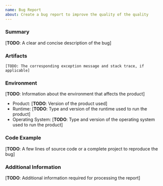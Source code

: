 ```yaml
---
name: Bug Report
about: Create a bug report to improve the quality of the quality
---
```

### Summary

[**TODO**: A clear and concise description of the bug]

### Artifacts

```
[TODO: The corresponding exception message and stack trace, if applicable]
```

### Environment

[**TODO**: Information about the environment that affects the product]

- Product: [**TODO**: Version of the product used]
- Runtime: [**TODO**: Type and version of the runtime used to run the product]
- Operating System: [**TODO**: Type and version of the operating system used to run the product]

### Code Example

[**TODO**: A few lines of source code or a complete project to reproduce the bug]

### Additional Information

[**TODO**: Additional information required for processing the report]
